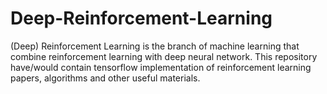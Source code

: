 # Deep-Reinforcement-Learning
(Deep) Reinforcement Learning is the branch of machine learning that combine reinforcement learning with deep neural network. This repository have/would contain tensorflow implementation of reinforcement learning papers, algorithms and other useful materials.
